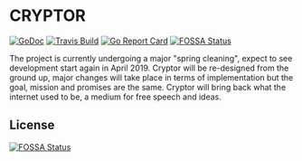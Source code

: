# CRYPTOR

[![GoDoc](https://img.shields.io/badge/godoc-reference-5272B4.svg?style=flat-square)](https://godoc.org/cpl.li/go/cryptor)
[![Travis Build](https://img.shields.io/travis/cpl/cryptor/master.svg?style=flat-square)](https://travis-ci.org/cpl/cryptor)
[![Go Report Card](https://goreportcard.com/badge/cpl.li/go/cryptor?style=flat-square)](https://goreportcard.com/report/cpl.li/go/cryptor)
[![FOSSA Status](https://app.fossa.io/api/projects/git%2Bgithub.com%2Fcpl%2Fcryptor.svg?type=shield)](https://app.fossa.io/projects/git%2Bgithub.com%2Fcpl%2Fcryptor?ref=badge_shield)


The project is currently undergoing a major "spring cleaning", expect to see
development start again in April 2019. Cryptor will be re-designed from the
ground up, major changes will take place in terms of implementation but the
goal, mission and promises are the same. Cryptor will bring back what the
internet used to be, a medium for free speech and ideas.

## License
[![FOSSA Status](https://app.fossa.io/api/projects/git%2Bgithub.com%2Fcpl%2Fcryptor.svg?type=large)](https://app.fossa.io/projects/git%2Bgithub.com%2Fcpl%2Fcryptor?ref=badge_large)